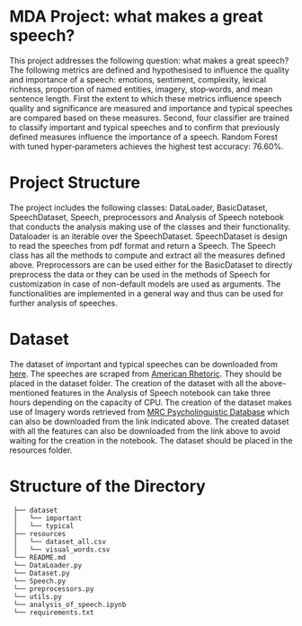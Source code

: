 # MDA Project: what makes a great speech?

This project addresses the following question: what makes a great speech?
The following metrics are defined and hypothesised to influence the quality and importance of a speech: emotions, sentiment,
complexity, lexical richness, proportion of named entities, imagery, stop‐words, and mean sentence
length. First the extent to which these metrics influence speech quality and significance are measured
and importance and typical speeches are compared based on these measures. Second, four classifier
are trained to classify important and typical speeches and to confirm that previously defined measures
influence the importance of a speech. Random Forest with tuned hyper‐parameters achieves the
highest test accuracy: 76.60%.

# Project Structure 

The project includes the following classes: DataLoader, BasicDataset, 
SpeechDataset, Speech, preprocessors and 
Analysis of Speech notebook that conducts the analysis 
making use of the classes and their functionality. Dataloader is an iterable 
over the SpeechDataset. SpeechDataset is design to read the speeches from pdf 
format and return a Speech. The Speech class has all
the methods to compute and extract all the measures defined above. 
Preprocessors are can be used either for the BasicDataset to 
directly preprocess the data or they can be used in the 
methods of Speech for customization in case of non-default 
models are used as arguments. The functionalities
are implemented in a general way and thus
can be used for further analysis of
speeches. 

# Dataset

The dataset of important and typical speeches can be downloaded
from 
[here](https://drive.google.com/drive/folders/10EMbmBnxAhhGtiL6E64VztrJImRAWuXQ?usp=sharing). The speeches are scraped from 
[American Rhetoric](https://www.americanrhetoric.com/).
They should be placed in the dataset folder. 
The creation of the dataset with all the 
above-mentioned features in the Analysis
of Speech notebook can take three hours 
depending on the capacity of CPU. The creation of the dataset
makes use of Imagery words retrieved from 
[MRC Psycholinguistic Database](https://websites.psychology.uwa.edu.au/school/mrcdatabase/uwa_mrc.htm)
which can also
be downloaded from the link indicated above. 
The created dataset
with all the features can also be downloaded from the link
above to avoid waiting for the creation in the notebook. 
The dataset should be placed in the resources folder. 

# Structure of the Directory 

``` .
 ├── dataset
 │   └── important
 │   └── typical
 ├── resources
 │   └── dataset_all.csv
 │   └── visual_words.csv
 └── README.md 
 └── DataLoader.py 
 └── Dataset.py 
 └── Speech.py
 └── preprocessors.py
 └── utils.py
 └── analysis_of_speech.ipynb
 └── requirements.txt
```